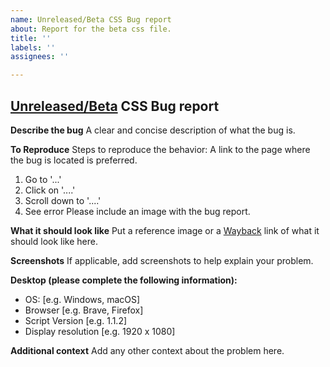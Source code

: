 ```yaml
---
name: Unreleased/Beta CSS Bug report
about: Report for the beta css file.
title: ''
labels: ''
assignees: ''

---
```


## [Unreleased/Beta](https://github.com/anthony1x6000/ROBLOX2016stylus/blob/main/unreleasedChanges.md) CSS Bug report
**Describe the bug**
A clear and concise description of what the bug is.

**To Reproduce**
Steps to reproduce the behavior:
A link to the page where the bug is located is preferred. 
1. Go to '...'
2. Click on '....'
3. Scroll down to '....'
4. See error
Please include an image with the bug report. 

**What it should look like**
Put a reference image or a [Wayback](https://wayback.archive.org/) link of what it should look like here.

**Screenshots**
If applicable, add screenshots to help explain your problem.

**Desktop (please complete the following information):**
 - OS: [e.g. Windows, macOS]
 - Browser [e.g. Brave, Firefox]
 - Script Version [e.g. 1.1.2]
 - Display resolution [e.g. 1920 x 1080]

**Additional context**
Add any other context about the problem here.

